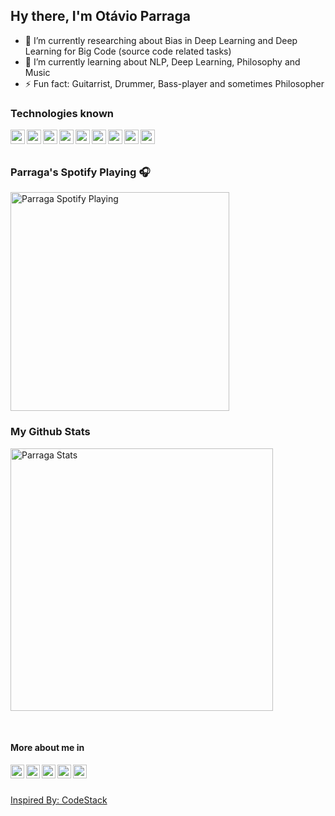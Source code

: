 ## Hy there, I'm Otávio Parraga
- 🔭 I’m currently researching about Bias in Deep Learning and Deep Learning for Big Code (source code related tasks)
- 🌱 I’m currently learning about NLP, Deep Learning, Philosophy and Music 
- ⚡ Fun fact: Guitarrist, Drummer, Bass-player and sometimes Philosopher

### Technologies known
<img align="left" width="23px" src="https://cdn.svgporn.com/logos/pytorch.svg"/>
<img align="left" width="23px" src="https://cdn.svgporn.com/logos/jupyter.svg"/>
<img align="left" width="23px" src="https://cdn.svgporn.com/logos/python.svg"/>
<img align="left" width="23px" src="https://cdn.svgporn.com/logos/visual-studio-code.svg"/>
<img align="left" width="23px" src="https://cdn.svgporn.com/logos/pycharm.svg"/>
<img align="left" width="23px" src="https://cdn.svgporn.com/logos/java.svg"/>
<img align="left" width="23px" src="https://cdn.svgporn.com/logos/git-icon.svg"/>
<img align="left" width="23px" src="https://cdn.svgporn.com/logos/postgresql.svg"/>
<img align="left" width="23px" src="https://cdn.svgporn.com/logos/docker-icon.svg"/>


<br>
<br>

### Parraga's Spotify Playing 🎧
[<img src="https://spotify-now-playing-35techru3.vercel.app/api/spotify-playing" alt="Parraga Spotify Playing" width="350" />](https://open.spotify.com/user/parragueto-br)

### My Github Stats
[<img src="https://github-readme-stats.vercel.app/api?username=otavio-parraga&show_icons=true&theme=bear" alt="Parraga Stats" width="420" /> ](https://github.com/Otavio-Parraga)

<br>

#### More about me in
[<img align="left" width="22px" src="https://cdn.jsdelivr.net/npm/simple-icons@v3/icons/facebook.svg" />](https://www.facebook.com/otavio.parraga)
[<img align="left" width="22px" src="https://cdn.jsdelivr.net/npm/simple-icons@v3/icons/twitter.svg" />](https://twitter.com/OtavioParraga)
[<img align="left"  width="22px" src="https://cdn.jsdelivr.net/npm/simple-icons@v3/icons/linkedin.svg" />](https://www.linkedin.com/in/ot%C3%A1vio-parraga-435813181/)
[<img align="left" width="22px" src="https://cdn.jsdelivr.net/npm/simple-icons@v3/icons/instagram.svg" />](https://www.instagram.com/otavioparraga/)
[<img align="left" width="22px" src="https://cdn.jsdelivr.net/npm/simple-icons@v3/icons/github.svg" />](https://github.com/Otavio-Parraga?tab=repositories)


<br>
<br>


[Inspired By: CodeStack](https://github.com/codeSTACKr/codeSTACKr)







<!--# Usefull Links
* https://www.aboutmonica.com/blog/how-to-create-a-github-profile-readme
* https://github.com/kautukkundan/Awesome-Profile-README-templates
* https://awesome-github-readme-profile.netlify.app/
    * https://github.com/elangosundar/awesome-README-templates
* https://www.youtube.com/watch?v=ECuqb5Tv9qI>
